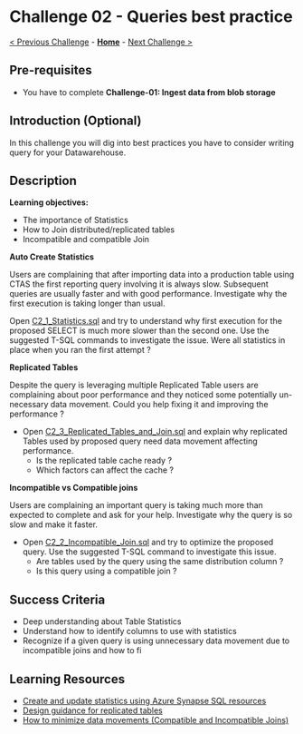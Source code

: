 # Challenge 02 - Queries best practice

[< Previous Challenge](./Challenge-01.md) - **[Home](../README.md)** - [Next Challenge >](./Challenge-03.md)

## Pre-requisites
- You have to complete **Challenge-01: Ingest data from blob storage**

## Introduction (Optional)

In this challenge you will dig into best practices you have to consider writing query for your Datawarehouse.

## Description

**Learning objectives:**
- The importance of Statistics
- How to Join distributed/replicated tables
- Incompatible and compatible Join

**Auto Create Statistics**

Users are complaining that after importing data into a production table using CTAS the first reporting query involving it is always slow. Subsequent queries are usually faster and with good performance. Investigate why the first execution is taking longer than usual.

Open [C2_1_Statistics.sql](./Resources/Challenge-02/C2_1_Statistics.sql?raw=true) and try to understand why first execution for the proposed SELECT is much more slower than the second one. Use the suggested T-SQL commands to investigate the issue.
Were all statistics in place when you ran the first attempt ?

**Replicated Tables**

Despite the query is leveraging multiple Replicated Table users are complaining about poor performance and they noticed some potentially un-necessary data movement. 
Could you help fixing it and improving the performance ? 
  - Open [C2_3_Replicated_Tables_and_Join.sql](./Resources/Challenge-02/C2_2_Replicated_Tables_and_Join.sql?raw=true) and explain why replicated Tables used by proposed query need data movement affecting performance.
    - Is the replicated table cache ready ?
    - Which factors can affect the cache ?

**Incompatible vs Compatible joins**

Users are complaining an important query is taking much more than expected to complete and ask for your help. Investigate why the query is so slow and make it faster.

- Open [C2_2_Incompatible_Join.sql](./Resources/Challenge-02/C2_3_Incompatible_Join.sql?raw=true) and try to optimize the proposed query.
Use the suggested T-SQL command to investigate this issue.
  - Are tables used by the query using the same distribution column ? 
  - Is this query using a compatible join ?

## Success Criteria

- Deep understanding about Table Statistics
- Understand how to identify columns to use with statistics
- Recognize if a given query is using unnecessary data movement due to incompatible joins and how to fi

## Learning Resources

- [Create and update statistics using Azure Synapse SQL resources](https://docs.microsoft.com/en-us/azure/synapse-analytics/sql/develop-tables-statistics)
- [Design guidance for replicated tables](https://docs.microsoft.com/en-us/azure/synapse-analytics/sql-data-warehouse/design-guidance-for-replicated-tables)
- [How to minimize data movements (Compatible and Incompatible Joins)](https://techcommunity.microsoft.com/t5/azure-synapse-analytics-blog/how-to-minimize-data-movements-compatible-and-incompatible-joins/ba-p/1807104)